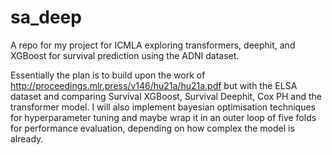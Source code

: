 # sa_deep

A repo for my project for ICMLA exploring transformers, deephit, and XGBoost for survival prediction using the ADNI dataset.

Essentially the plan is to build upon the work of http://proceedings.mlr.press/v146/hu21a/hu21a.pdf but with the ELSA dataset and comparing Survival XGBoost, Survival Deephit, Cox PH and the transformer model. I will also implement bayesian optimisation techniques for hyperparameter tuning and maybe wrap it in an outer loop of five folds for performance evaluation, depending on how complex the model is already.



